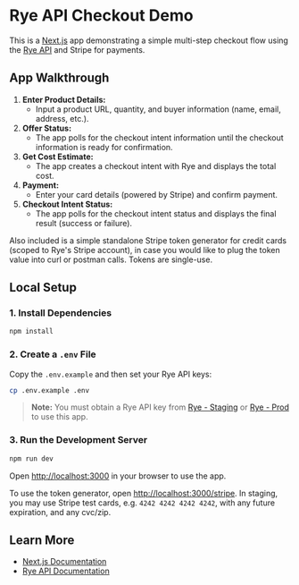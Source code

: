 # Rye API Checkout Demo

This is a [Next.js](https://nextjs.org) app demonstrating a simple multi-step checkout flow using the [Rye API](https://rye.com) and Stripe for payments.

## App Walkthrough

1. **Enter Product Details:**
   - Input a product URL, quantity, and buyer information (name, email, address, etc.).
2. **Offer Status:**
   - The app polls for the checkout intent information until the checkout information is ready for confirmation.
3. **Get Cost Estimate:**
   - The app creates a checkout intent with Rye and displays the total cost.
4. **Payment:**
   - Enter your card details (powered by Stripe) and confirm payment.
5. **Checkout Intent Status:**
   - The app polls for the checkout intent status and displays the final result (success or failure).

Also included is a simple standalone Stripe token generator for credit cards (scoped to Rye's Stripe account), in case you would like to plug the token value into curl or postman calls. Tokens are single-use.

## Local Setup

### 1. Install Dependencies

```bash
npm install
```

### 2. Create a `.env` File

Copy the `.env.example` and then set your Rye API keys:

```bash
cp .env.example .env
```

> **Note:** You must obtain a Rye API key from [Rye - Staging](https://staging.console.rye.com) or [Rye - Prod](https://console.rye.com) to use this app.

### 3. Run the Development Server

```bash
npm run dev
```

Open [http://localhost:3000](http://localhost:3000) in your browser to use the app.

To use the token generator, open [http://localhost:3000/stripe](http://localhost:3000/stripe). In staging, you may use Stripe test cards, e.g. `4242 4242 4242 4242`, with any future expiration, and any cvc/zip.

## Learn More

- [Next.js Documentation](https://nextjs.org/docs)
- [Rye API Documentation](https://rye.com/docs)

